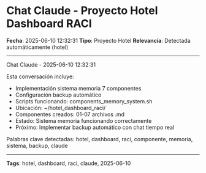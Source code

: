 # Chat Claude - Proyecto Hotel Dashboard RACI
**Fecha**: 2025-06-10 12:32:31
**Tipo**: Proyecto Hotel
**Relevancia**: Detectada automáticamente (hotel)

---

Chat Claude - 2025-06-10 12:32:31

Esta conversación incluye:
- Implementación sistema memoria 7 componentes
- Configuración backup automático
- Scripts funcionando: components_memory_system.sh
- Ubicación: ~/hotel_dashboard_raci/
- Componentes creados: 01-07 archivos .md
- Estado: Sistema memoria funcionando correctamente
- Próximo: Implementar backup automático con chat tiempo real

Palabras clave detectadas: hotel, dashboard, raci, componente, memoria, sistema, backup, claude

---

**Tags**: hotel, dashboard, raci, claude, 2025-06-10
